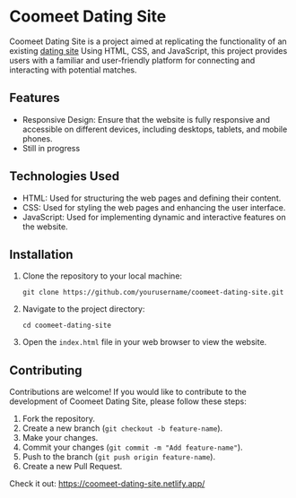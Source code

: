 

# Coomeet Dating Site

Coomeet Dating Site is a project aimed at replicating the functionality of an existing [dating site](https://coomeet.com/) Using HTML, CSS, and JavaScript, this project provides users with a familiar and user-friendly platform for connecting and interacting with potential matches.

## Features

- Responsive Design: Ensure that the website is fully responsive and accessible on different devices, including desktops, tablets, and mobile phones.
- Still in progress

## Technologies Used

- HTML: Used for structuring the web pages and defining their content.
- CSS: Used for styling the web pages and enhancing the user interface.
- JavaScript: Used for implementing dynamic and interactive features on the website.

## Installation

1. Clone the repository to your local machine:
   ```
   git clone https://github.com/yourusername/coomeet-dating-site.git
   ```

2. Navigate to the project directory:
   ```
   cd coomeet-dating-site
   ```

3. Open the `index.html` file in your web browser to view the website.

## Contributing

Contributions are welcome! If you would like to contribute to the development of Coomeet Dating Site, please follow these steps:

1. Fork the repository.
2. Create a new branch (`git checkout -b feature-name`).
3. Make your changes.
4. Commit your changes (`git commit -m "Add feature-name"`).
5. Push to the branch (`git push origin feature-name`).
6. Create a new Pull Request.

Check it out: https://coomeet-dating-site.netlify.app/
